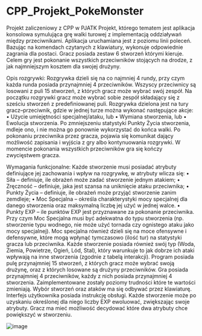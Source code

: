 # CPP_Projekt_PokeMonster
Projekt zaliczeniowy z CPP w PJATK
Projekt, którego tematem jest aplikacja konsolowa symulująca grę walki turowej z 
implementacją oddziaływań między przeciwnikami. Aplikacja uruchamiana jest z poziomu linii poleceń. Bazując na 
komendach czytanych z klawiatury, wykonuje odpowiednie zagrania dla postaci. Gracz posiada zestaw 6 stworzeń którymi kieruje. Celem gry jest pokonanie wszystkich 
przeciwników stojących na drodze, z jak najmniejszym kosztem dla swojej drużyny.

Opis rozgrywki:
Rozgrywka dzieli się na co najmniej 4 rundy, przy czym każda runda posiada 
przynajmniej 4 przeciwników. Wszyscy przeciwnicy są losowani z puli 15 stworzeń, z których 
gracz może wybrać swój zespół.
Na początku rozgrywki gracz może wybrać sobie zespół składający się z sześciu stworzeń z
predefiniowanej puli.
Rozgrywka dzielona jest na tury gracz–przeciwnik, gdzie w jednej turze można wykonać 
następujące akcje:
• Użycie umiejętności specjalnej/ataku, lub
• Wymiana stworzenia, lub
• Ewolucja stworzenia.
Po zmniejszeniu statystyki Punkty Życia stworzenia, mdleje ono, i nie można go ponownie 
wykorzystać do końca walki. Po pokonaniu przeciwnika przez gracza, pojawia się 
komunikat dający możliwość zapisania i wyjścia z gry albo kontynuowania rozgrywki. 
W momencie pokonania wszystkich przeciwników gra się kończy zwycięstwem gracza.

Wymagania funkcjonalne:
Każde stworzenie musi posiadać atrybuty definiujące jej zachowania i wpływ na rozgrywkę, w 
atrybuty wlicza się:
• Siła – definiuje, ile obrażeń może zadać stworzenie jednym atakiem;
• Zręczność – definiuje, jaka jest szansa na uniknięcie ataku przeciwnika;
• Punkty Życia – definiuje, ile obrażeń może przyjąć stworzenie zanim zemdleje;
• Moc Specjalna – określa charakterystyki mocy specjalnej dla danego stworzenia oraz 
maksymalną liczbę jej użyć w jednej walce.
• Punkty EXP – ile punktów EXP jest przyznawane za pokonanie przeciwnika. Przy czym Moc Specjalna musi być adekwatna do typu stworzenia (np. stworzenie typu 
wodnego, nie może użyć tornada czy ognistego ataku jako mocy specjalnej). Moc specjalna 
również dzieli się na moce ofensywne i defensywne, które mogą wpłynąć tymczasowo (ilość 
tur) na statystyki gracza lub przeciwnika. 
Każde stworzenie posiada również swój typ (Woda, Ziemia, Powietrze, Ogień, Lód, Stal), który
warunkuje to jak dobrze ich ataki wpływają na inne stworzenia (zgodnie z tabelą interakcji). Program posiada pulę przynajmniej 15 stworzeń, z których gracz może wybrać 
swoją drużynę, oraz z których losowane są drużyny przeciwników. 
Gra posiada przynajmniej 4 przeciwników, każdy z nich posiada przynajmniej 4 stworzenia. Zaimplementowane zostały poziomy trudności które te wartości 
zmieniają.
Wybór stworzeń oraz ataków ma się odbywać przez klawiaturę. Interfejs użytkownika posiada instrukcję obsługi.
Każde stworzenie może po uzyskaniu określonej dla niego liczby EXP ewoluować, zwiększając 
swoje atrybuty. Gracz ma mieć możliwość decydować które dwa atrybuty chce powiększyć w 
stworzeniu.

![image](https://user-images.githubusercontent.com/60191372/210362933-6ca6e135-106c-4dfc-8423-ddc91c979e94.png)
